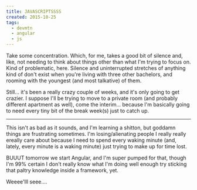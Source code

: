 ```yaml
---
title: JAVASCRIPTSSSS
created: 2015-10-25
tags:
  - devmtn
  - angular
  - js
---
```


Take some concentration. Which, for me, takes a good bit of silence and, like, not needing to think about things other than what I'm trying to focus on. Kind of problematic, here. Silence and uninterrupted stretches of anything kind of don't exist when you're living with three other bachelors, and rooming with the youngest (and most talkative) of them.

Still... it's been a really crazy couple of weeks, and it's only going to get crazier. I suppose I'll be trying to move to a private room (and probably different apartment as well), come the interim... because I'm basically going to need every tiny bit of the break week(s) just to catch up.

----------

This isn't as bad as it sounds, and I'm learning a shitton, but goddamn things are frustrating sometimes. I'm losing/alienating people I really really ereally care about because I need to spend every waking minute (and, lately, every minute is a waking minute) just trying to make up for time lost.

BUUUT tomorrow we start Angular, and I'm super pumped for that, though I'm 99% certain I don't really know what I'm doing well enough try sticking that paltry knowledge inside a framework, yet.

Weeee'lll seee....
